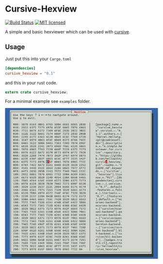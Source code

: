 Cursive-Hexview
===============

[![Build Status](https://travis-ci.org/hellow554/cursive_hexview.svg?branch=master)](https://travis-ci.org/hellow554/cursive_hexview)
[![MIT licensed](https://img.shields.io/badge/license-MIT-blue.svg)](./LICENSE)

A simple and basic hexviewer which can be used with [cursive][0].


Usage
-----

Just put this into your `Cargo.toml`

```toml
[dependencies]
cursive_hexview = "0.1"
```

and this in your rust code.

```rust
extern crate cursive_hexview;
```


For a minimal example see `examples` folder.

![hexdump_example](doc/hexdump_example.png)


[0]: https://crates.io/crates/cursive

